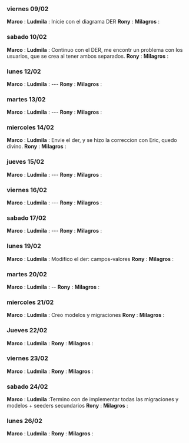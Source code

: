### viernes 09/02

**Marco** :
**Ludmila** : Inicie con el diagrama DER
**Rony** : 
**Milagros** : 

### sabado 10/02

**Marco** :
**Ludmila** : Continuo con el DER, me encontr un problema con los usuarios, que se crea al tener ambos separados.
**Rony** : 
**Milagros** : 

### lunes 12/02

**Marco** :
**Ludmila** :  ---
**Rony** : 
**Milagros** : 

### martes 13/02

**Marco** :
**Ludmila** : ---
**Rony** : 
**Milagros** : 

### miercoles 14/02

**Marco** :
**Ludmila** : Envie el der, y se hizo la correccion con Eric, quedo divino.
**Rony** : 
**Milagros** : 

### jueves 15/02

**Marco** :
**Ludmila** : ---
**Rony** : 
**Milagros** : 

### viernes 16/02

**Marco** :
**Ludmila** : ---
**Rony** : 
**Milagros** : 

### sabado 17/02

**Marco** :
**Ludmila** : ---
**Rony** : 
**Milagros** : 

### lunes 19/02

**Marco** :
**Ludmila** : Modifico el der: campos-valores
**Rony** : 
**Milagros** : 

### martes 20/02

**Marco** :
**Ludmila** : --
**Rony** : 
**Milagros** : 

### miercoles 21/02

**Marco** :
**Ludmila** : Creo modelos y migraciones
**Rony** : 
**Milagros** : 

### Jueves 22/02

**Marco** :
**Ludmila** :
**Rony** : 
**Milagros** : 

### viernes 23/02

**Marco** :
**Ludmila** : 
**Rony** : 
**Milagros** : 

### sabado 24/02

**Marco** :
**Ludmila** :Termino con de implementar todas las migraciones y modelos + seeders secundarios
**Rony** : 
**Milagros** : 

### lunes 26/02

**Marco** :
**Ludmila** : 
**Rony** : 
**Milagros** : 

